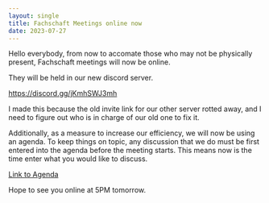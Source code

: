 ```yaml
---
layout: single
title: Fachschaft Meetings online now
date: 2023-07-27
---
```



Hello everybody, from now to accomate those who may not be physically present, Fachschaft meetings will now be online. 

They will be held in our new discord server. 

https://discord.gg/jKmhSWJ3mh

I made this because the old invite link for our other server rotted away, and I need to figure out who is in charge of our old one to fix it. 

Additionally, as a measure to increase our efficiency, we will now be using an agenda. To keep things on topic, any discussion that we do must be first entered into the agenda before the meeting starts. This means now is the time enter what you would like to discuss. 

[Link to Agenda](https://github.com/fs-linguistics/Fachschaft-Planning)

Hope to see you online at 5PM tomorrow. 

